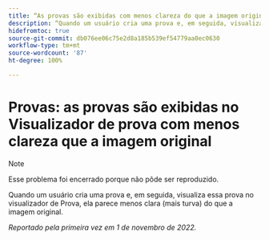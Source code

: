 ```yaml
---
title: “As provas são exibidas com menos clareza do que a imagem original”
description: “Quando um usuário cria uma prova e, em seguida, visualiza essa prova no visualizador de Prova, ela parece menos clara (mais turva) do que a imagem original.”
hidefromtoc: true
source-git-commit: db076ee06c75e2d8a185b539ef54779aa0ec0630
workflow-type: tm+mt
source-wordcount: '87'
ht-degree: 100%

---
```



# Provas: as provas são exibidas no Visualizador de prova com menos clareza que a imagem original

<!--This is on both the WF and WFP TOCs-->

>[!NOTE]
>
>Esse problema foi encerrado porque não pôde ser reproduzido.

Quando um usuário cria uma prova e, em seguida, visualiza essa prova no visualizador de Prova, ela parece menos clara (mais turva) do que a imagem original.

_Reportado pela primeira vez em 1 de novembro de 2022._

